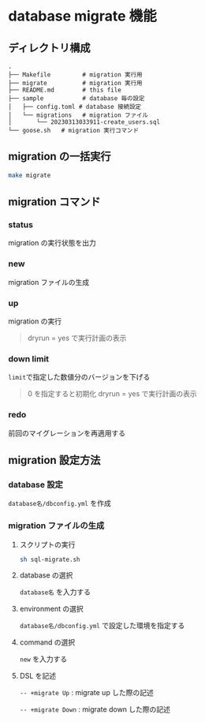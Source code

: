# database migrate 機能

## ディレクトリ構成

```
.
├── Makefile         # migration 実行用
├── migrate          # migration 実行用
├── README.md        # this file
├── sample           # database 毎の設定
│   ├── config.toml # database 接続設定
│   └── migrations   # migration ファイル
│       └── 20230313033911-create_users.sql
└── goose.sh   # migration 実行コマンド
```

## migration の一括実行

```bash
make migrate
```

## migration コマンド

### status

migration の実行状態を出力

### new

migration ファイルの生成

### up

migration の実行

> dryrun = yes で実行計画の表示

### down limit

`limit`で指定した数値分のバージョンを下げる

> 0 を指定すると初期化
> dryrun = yes で実行計画の表示

### redo

前回のマイグレーションを再適用する

## migration 設定方法

### database 設定

`database名/dbconfig.yml` を作成

### migration ファイルの生成

1. スクリプトの実行

   ```bash
   sh sql-migrate.sh
   ```

1. database の選択

   `database名` を入力する

1. environment の選択

   `database名/dbconfig.yml` で設定した環境を指定する

1. command の選択

   `new` を入力する

1. DSL を記述

   `-- +migrate Up` : migrate up した際の記述

   `-- +migrate Down` : migrate down した際の記述